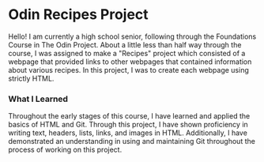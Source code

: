 # Odin Recipes Project

Hello! I am currently a high school senior, following through the Foundations Course in The Odin Project. About a little less than half way through the course, I was assigned to make a "Recipes" project which consisted of a webpage that provided links to other webpages that contained information about various recipes. In this project, I was to create each webpage using strictly HTML.

### What I Learned

Throughout the early stages of this course, I have learned and applied the basics of HTML and Git. Through this project, I have shown proficiency in writing text, headers, lists, links, and images in HTML. Additionally, I have demonstrated an understanding in using and maintaining Git throughout the process of working on this project.